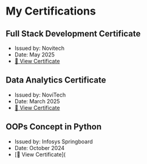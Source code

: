 # My Certifications

## Full Stack Development Certificate
- Issued by: Novitech
- Date: May 2025
- [🔗 View Certificate](Full_Stack_Web_Development_Certificate.pdf)

## Data Analytics Certificate
- Issued by: NoviTech
- Date: March 2025
- [🔗 View Certificate](Data_Analytics_Certificate.pdf)

## OOPs Concept in Python
- Issued by: Infosys Springboard
- Date: October 2024
- [🔗 View Certificate](
